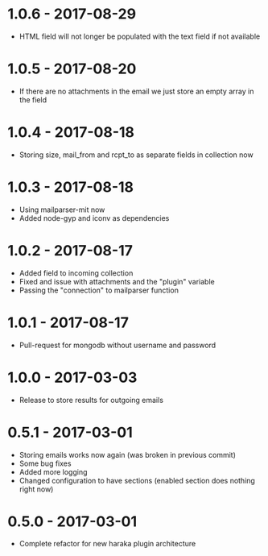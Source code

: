 # 1.0.6 - 2017-08-29

- HTML field will not longer be populated with the text field if not available

# 1.0.5 - 2017-08-20

- If there are no attachments in the email we just store an empty array in the field

# 1.0.4 - 2017-08-18

- Storing size, mail_from and rcpt_to as separate fields in collection now

# 1.0.3 - 2017-08-18

- Using mailparser-mit now
- Added node-gyp and iconv as dependencies

# 1.0.2 - 2017-08-17

- Added field to incoming collection
- Fixed and issue with attachments and the "plugin" variable
- Passing the "connection" to mailparser function

# 1.0.1 - 2017-08-17

- Pull-request for mongodb without username and password

# 1.0.0 - 2017-03-03

- Release to store results for outgoing emails

# 0.5.1 - 2017-03-01

- Storing emails works now again (was broken in previous commit)
- Some bug fixes
- Added more logging
- Changed configuration to have sections (enabled section does nothing right now)

# 0.5.0 - 2017-03-01

- Complete refactor for new haraka plugin architecture
